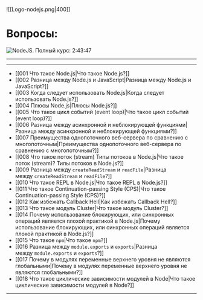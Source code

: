 ![[Logo-nodejs.png|400]]

# Вопросы:

![NodeJS. Полный курс: 2:43:47](https://www.youtube.com/watch?v=nu4PiyjAmAE&list=PLNkWIWHIRwMFKmmIPVaCPpusgloMMgxN2&index=16)

___
___

* [[001 Что такое Node.js|Что такое Node.js?]]
* [[002 Разница между Node.js и JavaScript|Разница между Node.js и JavaScript?]]
* [[003 Когда следует использовать Node.js|Когда следует использовать Node.js?]]
* [[004 Плюсы Node.js|Плюсы Node.js?]]
* [[005 Что такое цикл событий (event loop)|Что такое цикл событий (event loop)?]]
* [[006 Разница между асинхронной и неблокирующей функциями|Разница между асинхронной и неблокирующей функциями?]]
* [[007 Преимущества однопоточного веб-сервера по сравнению с многопоточным|Преимущества однопоточного веб-сервера по сравнению с многопоточным?]]
* [[008 Что такое поток (stream) Типы потоков в Node.js|Что такое поток (stream)? Типы потоков в Node.js?]]
* [[009 Разница между `createReadStream` и `readFile`|Разница между `createReadStream` и `readFile`?]]
* [[010 Что такое REPL в Node.js|Что такое REPL в Node.js?]]
* [[011 Что такое Continuation-passing Style (CPS)|Что такое Continuation-passing Style (CPS)?]]
* [[012 Как избежать Callback Hell|Как избежать Callback Hell?]]
* [[013 Что такое модуль Cluster|Что такое модуль Cluster?]]
* [[014 Почему использование блокирующих, или синхронных операций является плохой практикой в Node.js|Почему использование блокирующих, или синхронных операций является плохой практикой в Node.js?]]
* [[015 Что такое `npm`|Что такое `npm`?]]
* [[016 Разница между `module.exports` и `exports`|Разница между `module.exports` и `exports`?]]
* [[017 Почему в модулях переменные верхнего уровня не являются глобальными|Почему в модулях переменные верхнего уровня не являются глобальными?]]
* [[018 Что такое циклические зависимости модулей в Node|Что такое циклические зависимости модулей в Node?]]

___

